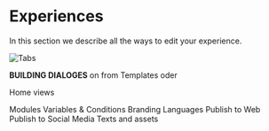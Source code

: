 # Experiences

In this section we describe all the ways to edit your experience.

![Tabs](tabs.guf "tabs")


**BUILDING DIALOGES** on from Templates oder 

Home views

Modules
Variables & Conditions
Branding
Languages
Publish to Web
Publish to Social Media
Texts and assets
